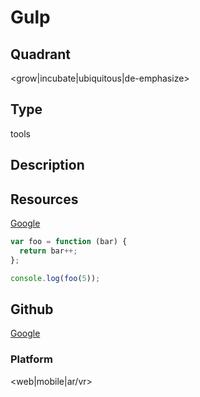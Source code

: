 # Gulp

## Quadrant
<grow|incubate|ubiquitous|de-emphasize>

## Type
tools

## Description
<description>

## Resources
[Google](https://www.google.co.in)

``` js
var foo = function (bar) {
  return bar++;
};

console.log(foo(5));
```

## Github
[Google](https://www.google.co.in)

### Platform
<web|mobile|ar/vr>